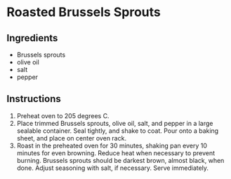Roasted Brussels Sprouts
=

## Ingredients

  - Brussels sprouts
  - olive oil
  - salt
  - pepper

## Instructions

  1) Preheat oven to 205 degrees C.
  2) Place trimmed Brussels sprouts, olive oil, salt, and pepper in a large
     sealable container. Seal tightly, and shake to coat. Pour onto a baking
     sheet, and place on center oven rack.
  3) Roast in the preheated oven for 30 minutes, shaking pan every 10
     minutes for even browning. Reduce heat when necessary to prevent burning.
     Brussels sprouts should be darkest brown, almost black, when done. Adjust
     seasoning with salt, if necessary. Serve immediately. 
